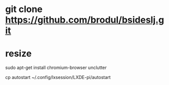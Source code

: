 # git clone https://github.com/brodul/bsideslj.git

# resize

sudo apt-get install chromium-browser unclutter

cp autostart ~/.config/lxsession/LXDE-pi/autostart
